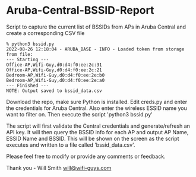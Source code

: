# Aruba-Central-BSSID-Report
Script to capture the current list of BSSIDs from APs in Aruba Central and create a corresponding CSV file
```
% python3 bssid.py
2022-08-26 12:18:04 - ARUBA_BASE - INFO - Loaded token from storage from file: 
--- Starting ---
Office-AP,Wifi-Guy,d0:d4:f0:ee:2c:31
Office-AP,Wifi-Guy,d0:d4:f0:ee:2c:21
Bedroom-AP,Wifi-Guy,d0:d4:f0:ee:2e:b0
Bedroom-AP,Wifi-Guy,d0:d4:f0:ee:2e:a0
--- Finished ---
NOTE: Output saved to bssid_data.csv
```

Download the repo, make sure Python is installed.
Edit creds.py and enter the credentials for Aruba Central.
Also enter the wireless ESSID name you want to filter on.
Then execute the script 'python3 bssid.py'

The script will first validate the Central credentials and generate/refresh an API key. It will then query the BSSID info for each AP and output AP Name, ESSID Name and BSSID. This will be shown on the screen as the script executes and written to a file called 'bssid_data.csv'.

Please feel free to modify or provide any comments or feedback.

Thank you - Will Smith
will@wifi-guys.com